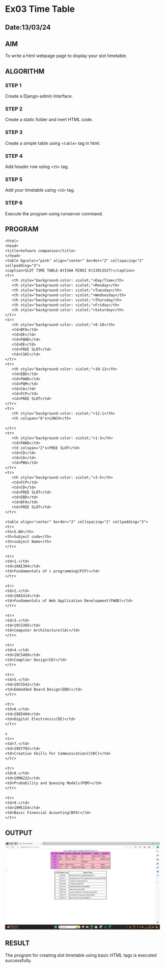# Ex03 Time Table
## Date:13/03/24

## AIM
To write a html webpage page to display your slot timetable.

## ALGORITHM
### STEP 1
Create a Django-admin Interface.

### STEP 2
Create a static folder and inert HTML code.

### STEP 3
Create a simple table using ```<table>``` tag in html.

### STEP 4
Add header row using ```<th>``` tag.

### STEP 5
Add your timetable using ```<td>``` tag.

### STEP 6
Execute the program using runserver command.

## PROGRAM
```
<html>
<head>
<title>Sofware companies</title>
</head>
<table bgcolor="pink" align="center" border="2" cellspacing="2" cellpadding="3">
<caption>SLOT TIME TABLE-AYISHA RINSI K(23013527)</caption>
<tr>
   <th style="background-color: violet;">Day/Time</th>
   <th style="background-color: violet;">Monday</th>
   <th style="background-color: violet;">Tuesday</th>
   <th style="background-color: violet;">Wednesday</th>
   <th style="background-color: violet;">Thursday/th>
   <th style="background-color: violet;">Friday</th>
   <th style="background-color: violet;">Saturday</th>
</tr>
<tr>
   <th style="background-color: violet;">8-10</th>
   <td>BFA</td>
   <td>DE</td>
   <td>FWAD</td>
   <td>DE</td>
   <td>FREE SLOT</td>
   <td>CSKC</td>
</tr>
<tr>
   <th style="background-color: violet;">10-12</th>
   <td>EBD</td>
   <td>FWAD</td>
   <td>PQM</td>
   <td>CA</td>
   <td>FCP</td>
   <td>FREE SLOT</td>
</tr>
<tr>
   <th style="background-color: violet;">12-1</th>
   <th colspan="6"s>LUNCH</th>
   
</tr>
<tr>
   <th style="background-color: violet;">1-3</th>
   <td>FWAD</td>
   <td colspan="2"s>FREE SLOT</td>
   <td>CD</td>
   <td>CA</td>
   <td>PBQ</td>
</tr>
<tr>
   <th style="background-color: violet;">3-5</th>
   <td>FCP</td>
   <td>CD</td>
   <td>FREE SLOT</td>
   <td>EBD</td>
   <td>BFA</td>
   <td>FREE SLOT</td>
</tr>

<table align="center" border="2" cellspacing="2" cellpadding="3">
<tr>
<th>S.NO</th>
<th>Subject code</th>
<th>subject Name</th>
</tr>

<tr>
<td>1.</td>
<td>19AI304</td>
<td>Fundamentals of c programming(FCP)</td>
</tr>

<tr>
<td>2.</td>
<td>19AI414</td>
<td>Fundamentals of Web Application Development(FWAD)</td>
</tr>

<tr>
<td>3.</td>
<td>19CS305</td>
<td>Computer Architecture(CA)</td>
</tr>

<tr>
<td>4.</td>
<td>19CS409</td>
<td>Complier Design(CD)</td>
</tr>

<tr>
<td>5.</td>
<td>19CS542</td>
<td>Embedded Board Design(EBD)</td>
</tr>

<tr>
<td>6.</td>
<td>19EE404</td>
<td>Digital Electronics(DE)</td>
</tr>

v
<tr>
<td>7.</td>
<td>19EY702</td>
<td>Creative Skills For Communication(CSKC)</td>
</tr>

<tr>
<td>8.</td>
<td>19MA222</td>
<td>Probability and Queuing Models(PQM)</td>
</tr>

<tr>
<td>9.</td>
<td>19MS154</td>
<td>Basic Financial Acounting(BFA)</td>
</tr> 
```
## OUTPUT


![alt text](<ex 03.png>)

## RESULT
The program for creating slot timetable using basic HTML tags is executed successfully.
